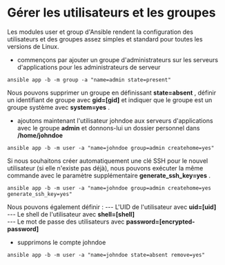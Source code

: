 # Gérer les utilisateurs et les groupes

Les modules user et group d'Ansible rendent la configuration des utilisateurs et des groupes assez simples et standard pour toutes les versions de Linux.

- commençons par ajouter un groupe d'administrateurs sur les serveurs d'applications pour les administrateurs de serveur

```
ansible app -b -m group -a "name=admin state=present"
```

Nous pouvons supprimer un groupe en définissant **state=absent** , définir un identifiant de groupe avec **gid=[gid]** et indiquer que le groupe est un groupe système avec **system=yes** .
<br>

- ajoutons maintenant l'utilisateur johndoe aux serveurs d'applications avec le groupe **admin** et donnons-lui un dossier personnel dans **/home/johndoe**

```
ansible app -b -m user -a "name=johndoe group=admin createhome=yes"
```

Si nous souhaitons créer automatiquement une clé SSH pour le nouvel utilisateur (si elle n'existe pas déjà), nous pouvons exécuter la même commande avec le paramètre supplémentaire **generate_ssh_key=yes** .

```
ansible app -b -m user -a "name=johndoe group=admin createhome=yes generate_ssh_key=yes"
```

Nous pouvons également définir :
--- L'UID de l'utilisateur avec **uid=[uid]** <br>
--- Le shell de l'utilisateur avec **shell=[shell]** <br>
--- Le mot de passe des utilisateurs avec **password=[encrypted-password]**
<br>

- supprimons le compte johndoe
```
ansible app -b -m user -a "name=johndoe state=absent remove=yes"
```